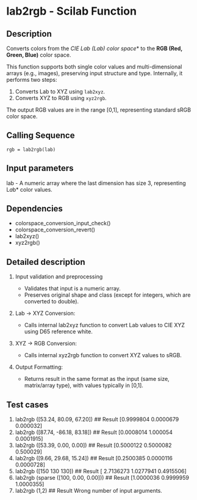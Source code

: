 # lab2rgb - Scilab Function

## Description

Converts colors from the **CIE Lab (L*a*b*) color space** to the **RGB (Red, Green, Blue)** color space.

This function supports both single color values and multi-dimensional arrays (e.g., images), preserving input structure and type. Internally, it performs two steps:
1. Converts Lab to XYZ using `lab2xyz`.
2. Converts XYZ to RGB using `xyz2rgb`.

The output RGB values are in the range [0,1], representing standard sRGB color space.

## Calling Sequence

```
rgb = lab2rgb(lab)
```

## Input parameters

lab - A numeric array where the last dimension has size 3, representing L*a*b* color values.

## Dependencies
* colorspace_conversion_input_check()
* colorspace_conversion_revert()
* lab2xyz()
* xyz2rgb()


## Detailed description
1. Input validation and preprocessing
   * Validates that input is a numeric array.
   * Preserves original shape and class (except for integers, which are converted to double).

2. Lab → XYZ Conversion:
    * Calls internal lab2xyz function to convert Lab values to CIE XYZ using D65 reference white.

3. XYZ → RGB Conversion:
   * Calls internal xyz2rgb function to convert XYZ values to sRGB.

4. Output Formatting:
   * Returns result in the same format as the input (same size, matrix/array type), with values typically in [0,1].


## Test cases
1. lab2rgb ([53.24, 80.09, 67.20]) ## Result [0.9999804   0.0000679   0.000032]
2. lab2rgb ([87.74, -86.18, 83.18])  ## Result [0.0008014   1.000054   0.0001915]
3. lab2rgb ([53.39, 0.00, 0.00]) ## Result [0.5000122   0.5000082   0.500029]
4. lab2rgb ([9.66, 29.68, 15.24]) ## Result [0.2500385   0.0000116   0.0000728]
5. lab2rgb ([150 130 130]) ## Result [ 2.7136273   1.0277941   0.4915506]
6. lab2rgb (sparse ([100, 0.00, 0.00])) ## Result [1.0000036   0.9999959   1.0000355]
7. lab2rgb (1,2) ## Result Wrong number of input arguments.









